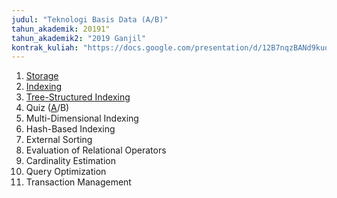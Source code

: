```yaml
---
judul: "Teknologi Basis Data (A/B)"
tahun_akademik: 20191"
tahun_akademik2: "2019 Ganjil"
kontrak_kuliah: "https://docs.google.com/presentation/d/12B7nqzBANd9kuoQvt5sX9odd4Hgo7gbJJjwEstlD4Yg/edit?usp=sharing"
---
```


1. [Storage](https://docs.google.com/presentation/d/1zdPUK0oRs7aop4Kn-QQTnYZOemg-HjF_Hrjk6baZ-rg/edit?usp=sharing)
2. [Indexing](https://docs.google.com/presentation/d/1O7oxF0CwPjpBiijjLOrj2qx9eb8hwanP1gqmOMFeRYo/edit?usp=sharing)
3. [Tree-Structured Indexing](https://docs.google.com/presentation/d/1uUQhF7oAS2HYQcFR8bzeo5tk2SbaEV6ntVJ9ne_H2ek/edit?usp=sharing)
4. Quiz ([A](https://docs.google.com/forms/d/e/1FAIpQLScjODf8uljtewZVaw7m1DxrARUtln_2JCS1p-F6fv0i3wC0Rw/viewform?usp=sf_link)/B)
4. Multi-Dimensional Indexing
5. Hash-Based Indexing
6. External Sorting
7. Evaluation of Relational Operators
8. Cardinality Estimation
9. Query Optimization
10. Transaction Management
